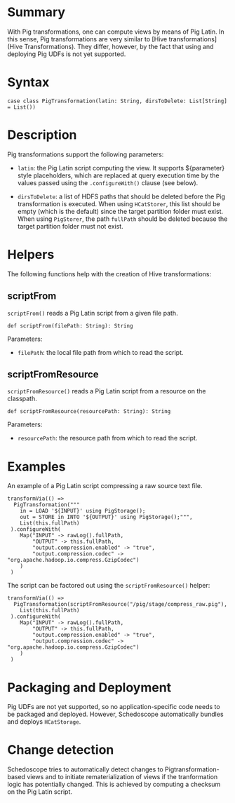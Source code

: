 # Summary

With Pig transformations, one can compute views by means of Pig Latin. In this sense, Pig transformations are very similar to [Hive transformations](Hive Transformations). They differ, however, by the fact that using and deploying Pig UDFs is not yet supported.

# Syntax

    case class PigTransformation(latin: String, dirsToDelete: List[String] = List())

# Description

Pig transformations support the following parameters:

* `latin`: the Pig Latin script computing the view. It supports ${parameter} style placeholders, which are replaced at query execution time by the values passed using the `.configureWith()` clause (see below).

* `dirsToDelete`: a list of HDFS paths that should be deleted before the Pig transformation is executed. When using `HCatStorer`, this list should be empty (which is the default) since the target partition folder must exist. When using `PigStorer`, the path `fullPath` should be deleted because the target partition folder must not exist.

# Helpers

The following functions help with the creation of Hive transformations:

## scriptFrom

`scriptFrom()` reads a Pig Latin script from a given file path.

    def scriptFrom(filePath: String): String

Parameters:
* `filePath`: the local file path from which to read the script.

## scriptFromResource

`scriptFromResource()` reads a Pig Latin script from a resource on the classpath.

    def scriptFromResource(resourcePath: String): String

Parameters:

* `resourcePath`: the resource path from which to read the script.

# Examples

An example of a Pig Latin script compressing a raw source text file.

    transformVia(() =>
      PigTransformation("""
        in = LOAD '${INPUT}' using PigStorage();
        out = STORE in INTO '${OUTPUT}' using PigStorage();""",
        List(this.fullPath)
     ).configureWith(
        Map("INPUT" -> rawLog().fullPath,
            "OUTPUT" -> this.fullPath,
            "output.compression.enabled" -> "true",
            "output.compression.codec" -> "org.apache.hadoop.io.compress.GzipCodec")             
        )
     )

The script can be factored out using the `scriptFromResource()` helper:

    transformVia(() =>
      PigTransformation(scriptFromResource("/pig/stage/compress_raw.pig"),
        List(this.fullPath)
     ).configureWith(
        Map("INPUT" -> rawLog().fullPath,
            "OUTPUT" -> this.fullPath,
            "output.compression.enabled" -> "true",
            "output.compression.codec" -> "org.apache.hadoop.io.compress.GzipCodec")             
        )
     )


# Packaging and Deployment

Pig UDFs are not yet supported, so no application-specific code needs to be packaged and deployed. However, Schedoscope automatically bundles and deploys `HCatStorage`.

# Change detection

Schedoscope tries to automatically detect changes to Pigtransformation-based views and to initiate rematerialization of views if the tranformation logic has potentially changed. This is achieved by computing a checksum on the Pig Latin script.

